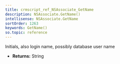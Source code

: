 ```yaml
---
title: crmscript_ref_NSAssociate_GetName
description: NSAssociate.GetName()
intellisense: NSAssociate.GetName
sortOrder: 1263
keywords: GetName()
so.topic: reference
---
```



Initials, also login name, possibly database user name



* **Returns:** String


